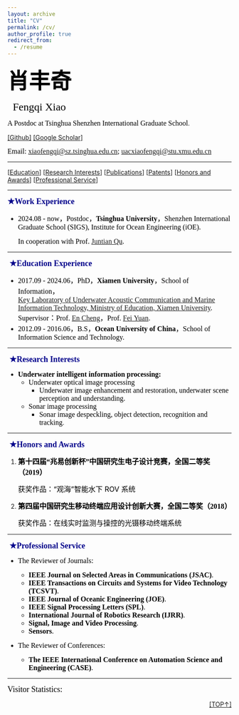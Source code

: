 ```yaml
---
layout: archive
title: "CV"
permalink: /cv/
author_profile: true
redirect_from:
  - /resume
---
```


**<font id="XFQ" face="楷体" color=black size=8>肖丰奇**</font> 

<font id="XFQ" face="Times New Roman" color=black size=5>  Fengqi Xiao</font> 

 <font face="宋体" color=black size=3>A Postdoc at Tsinghua Shenzhen International Graduate School</font>. 

 [[Github]](https://github.com/Xiao-Fengqi) [[Google Scholar]](https://scholar.google.com/citations?user=rlyLiv8AAAAJ&hl=en)

 <font face="Times New Roman" color=black size=3>Email: xiaofengqi@sz.tsinghua.edu.cn; uacxiaofengqi@stu.xmu.edu.cn</font>   


------

[[Education](#education)]  [[Research Interests](#Research)]   [[Publications](#publications)]   [[Patents](#patents)]   [[Honors and Awards](#honors)]   [[Professional Service](#professional)]


------

<font face="Times New Roman" id="education" color=\#00008B size=4> **★Work Experience** </font> 

- <font face="Times New Roman" color=black size=3>2024.08 - now，Postdoc，**Tsinghua University**，Shenzhen International Graduate School (SIGS), Institute for Ocean Engineering (iOE). </font>

  <font face="Times New Roman" color=black size=3>In cooperation with Prof. [Juntian Qu](https://www.sigs.tsinghua.edu.cn/qjt/). </font>

------

<font face="Times New Roman" id="education" color=\#00008B size=4> **★Education Experience** </font> 

* <font face="Times New Roman" color=black size=3>2017.09 - 2024.06，PhD，**Xiamen University**，School of Information，<br />[Key Laboratory of Underwater Acoustic Communication and Marine Information Technology, Ministry of Education, Xiamen University](https://uac.xmu.edu.cn/). Supervisor：Prof. [En Cheng](https://informatics.xmu.edu.cn/info/1021/24599.htm)，Prof. [Fei Yuan](https://informatics.xmu.edu.cn/info/1021/24079.htm). </font>
* <font face="Times New Roman" color=black size=3>2012.09 - 2016.06，B.S，**Ocean University of China**，School of Information Science and Technology.</font>

------

<font face="Times New Roman" id="Research" color=\#00008B size=4> **★Research Interests** </font> 

- <font face="Times New Roman" color=black size=3> **Underwater intelligent information processing:**</font>
  - <font face="Times New Roman" color=black size=3>Underwater optical image processing </font>
    - <font face="Times New Roman" color=black size=3>Underwater image enhancement and restoration, underwater scene perception and understanding.</font>
  - <font face="Times New Roman" color=black size=3>Sonar image processing</font>
    - <font face="Times New Roman" color=black size=3>Sonar image despeckling, object detection, recognition and tracking</font>.

------

<font face="Times New Roman" id="honors" color=\#00008B size=4> **★Honors and Awards** </font> 

1. **<font face="微软雅黑" color=black size=3>第十四届“兆易创新杯”中国研究生电子设计竞赛，全国二等奖（2019）</font>**

   <font color=black size=3>获奖作品：“观海”智能水下 ROV 系统</font>

2. <font  face="微软雅黑" color=black size=3>**第四届中国研究生移动终端应用设计创新大赛，全国二等奖（2018）**</font>

   <font color=black size=3>获奖作品：在线实时监测与操控的光镊移动终端系统</font>

------

<font face="Times New Roman" id="professional" color=\#00008B size=4> **★Professional Service** </font> 

- <font face="Times New Roman" color=black size=3>The Reviewer of Journals:</font>

  - <font face="Times New Roman" color=black size=3> **IEEE Journal on Selected Areas in Communications (JSAC)**.</font>
  - <font face="Times New Roman" color=black size=3> **IEEE Transactions on Circuits and Systems for Video Technology (TCSVT)**.</font>
  - <font face="Times New Roman" color=black size=3>**IEEE Journal of Oceanic Engineering (JOE)**.</font>
  - <font face="Times New Roman" color=black size=3>**IEEE Signal Processing Letters (SPL)**.</font>
  - <font face="Times New Roman" color=black size=3>**International Journal of Robotics Research (IJRR)**.</font>
  - <font face="Times New Roman" color=black size=3>**Signal, Image and Video Processing**.</font>
  - <font face="Times New Roman" color=black size=3>**Sensors**.</font>

- <font face="Times New Roman" color=black size=3>The Reviewer of Conferences:</font>

  - <font face="Times New Roman" color=black size=3>**The IEEE International Conference on Automation Science and Engineering (CASE)**.</font>

------

<font face="Times New Roman" id="professional" color=black size=4>Visitor Statistics:</font>

<script type="text/javascript" id="clustrmaps" src="//clustrmaps.com/map_v2.js?d=M-Rnztz2mrr0q4hNj7wftMkx1JDn2cQibvB_Sh78CXA&cl=ffffff&w=a"></script>





<div align= right > <a href= #XFQ>[TOP↑]</a > </div>







